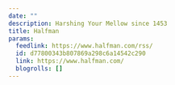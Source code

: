 ```yaml
---
date: ""
description: Harshing Your Mellow since 1453
title: Halfman
params:
  feedlink: https://www.halfman.com/rss/
  id: d77800343b807869a298c6a14542c290
  link: https://www.halfman.com/
  blogrolls: []
---
```

